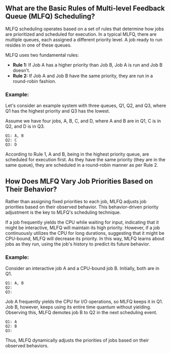 ## What are the Basic Rules of Multi-level Feedback Queue (MLFQ) Scheduling?

MLFQ scheduling operates based on a set of rules that determine how jobs are prioritized and scheduled for execution. In a typical MLFQ, there are multiple queues, each assigned a different priority level. A job ready to run resides in one of these queues. 

MLFQ uses two fundamental rules:

- **Rule 1:** If Job A has a higher priority than Job B, Job A is run and Job B doesn't.
- **Rule 2:** If Job A and Job B have the same priority, they are run in a round-robin fashion.

### Example:

Let's consider an example system with three queues, Q1, Q2, and Q3, where Q1 has the highest priority and Q3 has the lowest. 

Assume we have four jobs, A, B, C, and D, where A and B are in Q1, C is in Q2, and D is in Q3.

```
Q1: A, B
Q2: C
Q3: D
```

According to Rule 1, A and B, being in the highest priority queue, are scheduled for execution first. As they have the same priority (they are in the same queue), they are scheduled in a round-robin manner as per Rule 2.

## How Does MLFQ Vary Job Priorities Based on Their Behavior?

Rather than assigning fixed priorities to each job, MLFQ adjusts job priorities based on their observed behavior. This behavior-driven priority adjustment is the key to MLFQ's scheduling technique. 

If a job frequently yields the CPU while waiting for input, indicating that it might be interactive, MLFQ will maintain its high priority. However, if a job continuously utilizes the CPU for long durations, suggesting that it might be CPU-bound, MLFQ will decrease its priority. In this way, MLFQ learns about jobs as they run, using the job's history to predict its future behavior.

### Example:

Consider an interactive job A and a CPU-bound job B. Initially, both are in Q1.

```
Q1: A, B
Q2: 
Q3: 
```

Job A frequently yields the CPU for I/O operations, so MLFQ keeps it in Q1. Job B, however, keeps using its entire time quantum without yielding. Observing this, MLFQ demotes job B to Q2 in the next scheduling event.

```
Q1: A
Q2: B
Q3: 
```

Thus, MLFQ dynamically adjusts the priorities of jobs based on their observed behaviors.